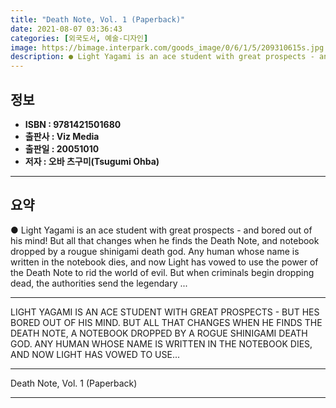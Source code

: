 ```yaml
---
title: "Death Note, Vol. 1 (Paperback)"
date: 2021-08-07 03:36:43
categories: [외국도서, 예술-디자인]
image: https://bimage.interpark.com/goods_image/0/6/1/5/209310615s.jpg
description: ● Light Yagami is an ace student with great prospects - and bored out of his mind! But all that changes when he finds the Death Note, and notebook dropped by a
---
```


## **정보**

- **ISBN : 9781421501680**
- **출판사 : Viz Media**
- **출판일 : 20051010**
- **저자 : 오바 츠구미(Tsugumi Ohba)**

------



## **요약**

●  Light Yagami is an ace student with great prospects - and bored out of his mind! But all that changes when he finds the Death Note, and notebook dropped by a rougue shinigami death god. Any human whose name is written in the notebook dies, and now Light has vowed to use the power of the Death Note to rid the world of evil. But when criminals begin dropping dead, the authorities send the legendary ...

------

LIGHT YAGAMI IS AN ACE STUDENT WITH GREAT PROSPECTS - BUT HES BORED OUT OF HIS MIND. BUT ALL THAT CHANGES WHEN HE FINDS THE DEATH NOTE, A NOTEBOOK DROPPED BY A ROGUE SHINIGAMI DEATH GOD. ANY HUMAN WHOSE NAME IS WRITTEN IN THE NOTEBOOK DIES, AND NOW LIGHT HAS VOWED TO USE... 

------


Death Note, Vol. 1 (Paperback) 

------



